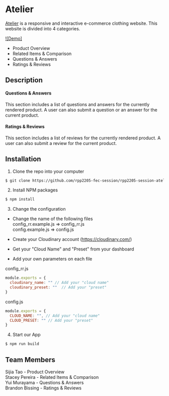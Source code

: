 # Atelier

[Atelier](http://3.18.213.191/:8080) is a responsive and interactive e-commerce clothing website.
This website is divided into 4 categories.

[![Demo]](https://user-images.githubusercontent.com/57865436/199666313-ef292c70-bb0d-461a-a618-a6a3c224423f.mp4)

- Product Overview
- Related Items & Comparison
- Questions & Answers
- Ratings & Reviews

## Description
#### Questions & Answers
This section includes a list of questions and answers for the currently rendered product.
A user can also submit a question or an answer for the current product.

#### Ratings & Reviews
This section includes a list of reviews for the currently rendered product.
A user can also submit a review for the current product.

## Installation
1. Clone the repo into your computer <br>
```sh
$ git clone https://github.com/rpp2205-fec-session/rpp2205-session-atelier.git
```

2. Install NPM packages <br>
```sh
$ npm install
```

3. Change the configuration <br>
* Change the name of the following files <br>
  config_rr.example.js => config_rr.js <br>
  config.example.js => config.js

* Create your Cloudinary account (https://cloudinary.com/)
* Get your "Cloud Name" and "Preset" from your dashboard
* Add your own parameters on each file

config_rr.js
```javascript
module.exports = {
  cloudinary_name: "" // Add your "cloud name"
  cloudinary_preset: ""  // Add your "preset"
}
```

config.js
```javascript
module.exports = {
  CLOUD_NAME: "", // Add your "cloud name"
  CLOUD_PRESET: "" // Add your "preset"
}
```

4. Start our App <br>
```sh
$ npm run build
```

## Team Members
Sijia Tao - Product Overview <br>
Stacey Pereira - Related Items & Comparison <br>
Yui Murayama - Questions & Answers <br>
Brandon Bissing - Ratings & Reviews <br>
